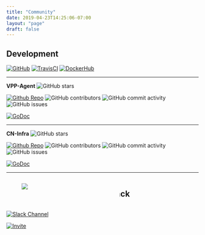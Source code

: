 ```yaml
---
title: "Community"
date: 2019-04-23T14:25:06-07:00
layout: "page"
draft: false
---
```


## Development

[![GitHub](https://img.shields.io/badge/Ligato-GitHub-yellowgreen.svg?logo=github&logoColor=white&style=popout)](https://github.com/ligato)
[![TravisCI](https://img.shields.io/badge/Ligato-TravisCI-yellow.svg?logo=travis-ci&logoColor=white&style=popout)](https://travis-ci.com/ligato)
[![DockerHub](https://img.shields.io/badge/Ligato-DockerHub-blue.svg?logo=docker&logoColor=white&style=popout)](https://hub.docker.com/r/ligato)

---

**VPP-Agent** 
![GitHub stars](https://img.shields.io/github/stars/ligato/vpp-agent?style=social)

[![Github Repo](https://img.shields.io/badge/Code-GitHub-brightgreen.svg)](https://github.com/ligato/vpp-agent)
![GitHub contributors](https://img.shields.io/github/contributors/ligato/vpp-agent.svg?color=#262)
![GitHub commit activity](https://img.shields.io/github/commit-activity/m/ligato/vpp-agent)
![GitHub issues](https://img.shields.io/github/issues/ligato/vpp-agent.svg)

[![GoDoc](https://godoc.org/github.com/ligato/vpp-agent?status.svg)](https://godoc.org/github.com/ligato/vpp-agent)

---

**CN-Infra** 
![GitHub stars](https://img.shields.io/github/stars/ligato/cn-infra?style=social)

[![Github Repo](https://img.shields.io/badge/Code-GitHub-brightgreen.svg)](https://github.com/ligato/cn-infra)
![GitHub contributors](https://img.shields.io/github/contributors/ligato/cn-infra.svg?color=#262)
![GitHub commit activity](https://img.shields.io/github/commit-activity/m/ligato/cn-infra)
![GitHub issues](https://img.shields.io/github/issues/ligato/cn-infra.svg)

[![GoDoc](https://godoc.org/github.com/ligato/cn-infra?status.svg)](https://godoc.org/github.com/ligato/cn-infra)

---

<div class="columns is-vcentered">
    <div class="column is-1">
        <figure class="image is-64x64">
            <img src="/images/logos/Slack_Mark.svg">
        </figure>
    </div>
    <div class="column is-2 is-size-6">
        <h2 style="margin-left: -30px">Slack</h2>
    </div>
</div>

[![Slack Channel](https://img.shields.io/badge/Slack:-Ligato-blue.svg?style=plastic&logo=slack)](https://ligato.slack.com)

[![Invite](https://img.shields.io/badge/Slack:-Invite-blue.svg?style=plastic&logo=slack)](https://ligatoslack.herokuapp.com/)

